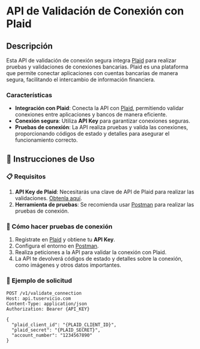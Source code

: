 # API de Validación de Conexión con Plaid

## Descripción

Esta API de validación de conexión segura integra [Plaid](https://plaid.com/) para realizar pruebas y validaciones de conexiones bancarias. Plaid es una plataforma que permite conectar aplicaciones con cuentas bancarias de manera segura, facilitando el intercambio de información financiera.


### Características

- **Integración con Plaid**: Conecta la API con [Plaid](https://plaid.com/), permitiendo validar conexiones entre aplicaciones y bancos de manera eficiente.
- **Conexión segura**: Utiliza **API Key** para garantizar conexiones seguras.
- **Pruebas de conexión**: La API realiza pruebas y valida las conexiones, proporcionando códigos de estado y detalles para asegurar el funcionamiento correcto.

## 🚀 Instrucciones de Uso

### 📋 Requisitos

1. **API Key de Plaid**: Necesitarás una clave de API de Plaid para realizar las validaciones. [Obtenla aquí](https://plaid.com/docs/).
2. **Herramienta de pruebas**: Se recomienda usar [Postman](https://www.postman.com/) para realizar las pruebas de conexión.

### 🔧 Cómo hacer pruebas de conexión

1. Regístrate en [Plaid](https://plaid.com/) y obtiene tu **API Key**.
2. Configura el entorno en [Postman](https://www.postman.com/).
3. Realiza peticiones a la API para validar la conexión con Plaid.
4. La API te devolverá códigos de estado y detalles sobre la conexión, como imágenes y otros datos importantes.

### 📝 Ejemplo de solicitud

```http
POST /v1/validate_connection
Host: api.tuservicio.com
Content-Type: application/json
Authorization: Bearer {API_KEY}

{
  "plaid_client_id": "{PLAID_CLIENT_ID}",
  "plaid_secret": "{PLAID_SECRET}",
  "account_number": "1234567890"
}
